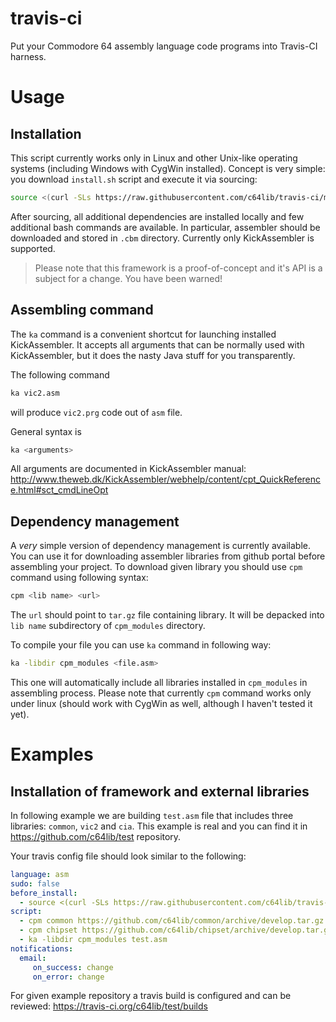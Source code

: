 # travis-ci
Put your Commodore 64 assembly language code programs into Travis-CI harness.

# Usage
## Installation
This script currently works only in Linux and other Unix-like operating systems (including Windows with CygWin installed). Concept is very simple: you download `install.sh` script and execute it via sourcing:
```bash
source <(curl -SLs https://raw.githubusercontent.com/c64lib/travis-ci/master/install.sh)
```
After sourcing, all additional dependencies are installed locally and few additional bash commands are available. In particular, assembler should be downloaded and stored in `.cbm` directory. Currently only KickAssembler is supported.

>
> Please note that this framework is a proof-of-concept and it's API is a subject for a change. You have been warned!
>

## Assembling command
The `ka` command is a convenient shortcut for launching installed KickAssembler. It accepts all arguments that can be normally used with KickAssembler, but it does the nasty Java stuff for you transparently.

The following command
```bash
ka vic2.asm
```
will produce `vic2.prg` code out of `asm` file.

General syntax is
```bash
ka <arguments>
```
All arguments are documented in KickAssembler manual: http://www.theweb.dk/KickAssembler/webhelp/content/cpt_QuickReference.html#sct_cmdLineOpt

## Dependency management
A *very* simple version of dependency management is currently available. You can use it for downloading assembler libraries from github portal before assembling your project. To download given library you should use `cpm` command using following syntax:
```bash
cpm <lib name> <url>
```
The `url` should point to `tar.gz` file containing library. It will be depacked into `lib name` subdirectory of `cpm_modules` directory. 

To compile your file you can use `ka` command in following way:
```bash
ka -libdir cpm_modules <file.asm>
```
This one will automatically include all libraries installed in `cpm_modules` in assembling process. Please note that currently `cpm` command works only under linux (should work with CygWin as well, although I haven't tested it yet).

# Examples
## Installation of framework and external libraries
In following example we are building `test.asm` file that includes three libraries: `common`, `vic2` and `cia`. This example is real and you can find it in https://github.com/c64lib/test repository.

Your travis config file should look similar to the following:
```yaml
language: asm
sudo: false
before_install:
  - source <(curl -SLs https://raw.githubusercontent.com/c64lib/travis-ci/master/install.sh)
script:
  - cpm common https://github.com/c64lib/common/archive/develop.tar.gz
  - cpm chipset https://github.com/c64lib/chipset/archive/develop.tar.gz
  - ka -libdir cpm_modules test.asm
notifications:
  email:
     on_success: change
     on_error: change
```

For given example repository a travis build is configured and can be reviewed: https://travis-ci.org/c64lib/test/builds
